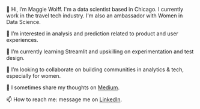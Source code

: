 👋 Hi, I’m Maggie Wolff. I'm a data scientist based in Chicago. I currently work in the travel tech industry. I'm also an ambassador with Women in Data Science. 

👀 I’m interested in analysis and prediction related to product and user experiences.

🌱 I’m currently learning Streamlit and upskilling on experimentation and test design.

💞️ I’m looking to collaborate on building communities in analytics & tech, especially for women.

📝 I sometimes share my thoughts on [Medium](https://data-storyteller.medium.com/).  

📫 How to reach me: message me on [LinkedIn](https://www.linkedin.com/in/magwolff/).  

<!---
maggiewolff/maggiewolff is a ✨ special ✨ repository because its `README.md` (this file) appears on your GitHub profile.
You can click the Preview link to take a look at your changes.
--->

